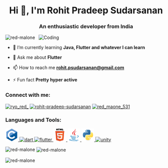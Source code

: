 <h1 align="center">Hi 👋, I'm Rohit Pradeep Sudarsanan</h1>
<h3 align="center">An enthusiastic developer from India</h3>
<img align="right" alt="Coding" width="400" src="https://cdn.dribbble.com/users/116207...">

<p align="left"> <img src="https://komarev.com/ghpvc/?username=red-malone&label=Profile%20views&color=0e75b6&style=flat" alt="red-malone" /> </p>

- 🌱 I’m currently learning **Java, Flutter and whatever I can learn**

- 💬 Ask me about **Flutter**

- 📫 How to reach me **rohit.psudarsanan@gmail.com**

- ⚡ Fun fact **Pretty hyper active**

<h3 align="left">Connect with me:</h3>
<p align="left">
<a href="https://twitter.com/ryo_red_" target="blank"><img align="center" src="https://raw.githubusercontent.com/rahuldkjain/github-profile-readme-generator/master/src/images/icons/Social/twitter.svg" alt="ryo_red_" height="30" width="40" /></a>
<a href="https://linkedin.com/in/rohit-pradeep-sudarsanan" target="blank"><img align="center" src="https://raw.githubusercontent.com/rahuldkjain/github-profile-readme-generator/master/src/images/icons/Social/linked-in-alt.svg" alt="rohit-pradeep-sudarsanan" height="30" width="40" /></a>
<a href="https://instagram.com/red_maone_531" target="blank"><img align="center" src="https://raw.githubusercontent.com/rahuldkjain/github-profile-readme-generator/master/src/images/icons/Social/instagram.svg" alt="red_maone_531" height="30" width="40" /></a>
</p>

<h3 align="left">Languages and Tools:</h3>
<p align="left"> <a href="https://www.cprogramming.com/" target="_blank" rel="noreferrer"> <img src="https://raw.githubusercontent.com/devicons/devicon/master/icons/c/c-original.svg" alt="c" width="40" height="40"/> </a> <a href="https://dart.dev" target="_blank" rel="noreferrer"> <img src="https://www.vectorlogo.zone/logos/dartlang/dartlang-icon.svg" alt="dart" width="40" height="40"/> </a> <a href="https://flutter.dev" target="_blank" rel="noreferrer"> <img src="https://www.vectorlogo.zone/logos/flutterio/flutterio-icon.svg" alt="flutter" width="40" height="40"/> </a> <a href="https://www.w3.org/html/" target="_blank" rel="noreferrer"> <img src="https://raw.githubusercontent.com/devicons/devicon/master/icons/html5/html5-original-wordmark.svg" alt="html5" width="40" height="40"/> </a> <a href="https://www.java.com" target="_blank" rel="noreferrer"> <img src="https://raw.githubusercontent.com/devicons/devicon/master/icons/java/java-original.svg" alt="java" width="40" height="40"/> </a> <a href="https://www.python.org" target="_blank" rel="noreferrer"> <img src="https://raw.githubusercontent.com/devicons/devicon/master/icons/python/python-original.svg" alt="python" width="40" height="40"/> </a> <a href="https://unity.com/" target="_blank" rel="noreferrer"> <img src="https://www.vectorlogo.zone/logos/unity3d/unity3d-icon.svg" alt="unity" width="40" height="40"/> </a> </p>

<p><img align="left" src="https://github-readme-stats.vercel.app/api/top-langs?username=red-malone&show_icons=true&locale=en&layout=compact" alt="red-malone" /></p>

<p>&nbsp;<img align="center" src="https://github-readme-stats.vercel.app/api?username=red-malone&show_icons=true&locale=en" alt="red-malone" /></p>

<p><img align="center" src="https://github-readme-streak-stats.herokuapp.com/?user=red-malone&" alt="red-malone" /></p>
